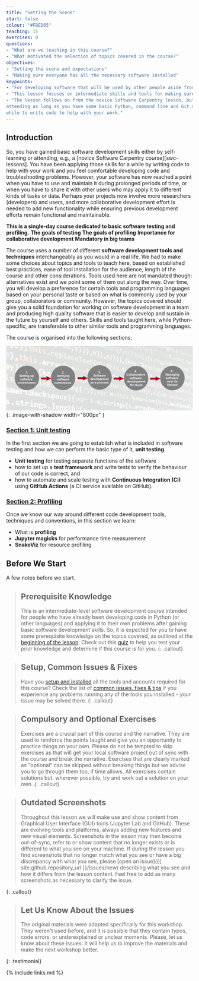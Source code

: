 ```yaml
---
title: "Setting the Scene"
start: false
colour: "#FBED65"
teaching: 15
exercises: 0
questions:
- "What are we teaching in this course?"
- "What motivated the selection of topics covered in the course?"
objectives:
- "Setting the scene and expectations"
- "Making sure everyone has all the necessary software installed"
keypoints:
- "For developing software that will be used by other people aside from you, it is not enough to write code that produces seemingly correct output in a few cases. You have to check that the software performs well in different conditions and with different input data, and if something goes wrong, the user is notified of this."
- "This lesson focuses on intermediate skills and tools for making sure that your software is correct, reliable and fast."
- "The lesson follows on from the novice Software Carpentry lesson, but this is not a prerequisite for
attending as long as you have some basic Python, command line and Git skills and you have been using them for a
while to write code to help with your work."
---
```


## Introduction
So, you have gained basic software development skills either by self-learning or attending,
e.g., a [novice Software Carpentry course][swc-lessons].
You have been applying those skills for a while by writing code to help with your work
and you feel comfortable developing code and troubleshooting problems.
However, your software has now reached a point when you have to use and maintain it during prolonged periods of time, or when you have to share it with other users who may apply it to different kinds of tasks or data. Perhaps your projects now involve more researchers (developers) and users,
and more collaborative development effort is needed to add new functionality
while ensuring previous development efforts remain functional and maintainable.

**This is a single-day course dedicated to basic software testing and profiling.**
**The goals of testing**
**The goals of profiling**
**Importance for collaborative development**
**Mandatory in big teams**


The course uses a number of different **software development tools and techniques**
interchangeably as you would in a real life.
We had to make some choices about topics and tools to teach here,
based on established best practices,
ease of tool installation for the audience,
length of the course and other considerations.
Tools used here are not mandated though: 
alternatives exist and we point some of them out along the way.
Over time, you will develop a preference for certain tools and programming languages
based on your personal taste
or based on what is commonly used by your group, collaborators or community.
However, the topics covered should give you a solid foundation for working on software development
in a team and producing high quality software that is easier to develop
and sustain in the future by yourself and others.
Skills and tools taught here, while Python-specific,
are transferable to other similar tools and programming languages.

The course is organised into the following sections:

![Course overview diagram](../fig/course-overview.png){: .image-with-shadow width="800px" }

### [Section 1: Unit testing](../10-section1-intro/index.html)
In the first section we are going to establish what is included in software testing and how we can perform the basic type of it, **unit testing**.

- **Unit testing** for testing separate functions of the software
- how to set up a **test framework** and write tests to verify the behaviour of our code is correct, and
- how to automate and scale testing with **Continuous Integration (CI)** using
  **GitHub Actions** (a CI service available on GitHub).

### [Section 2: Profiling](../20-section2-intro/index.html)
Once we know our way around different code development tools, techniques and conventions,
in this section we learn:

- What is **profiling**
- **Jupyter magicks** for performance time measurement
- **SnakeViz** for resource profiling


## Before We Start

A few notes before we start.

> ## Prerequisite Knowledge
> This is an intermediate-level software development course
> intended for people who have already been developing code in Python (or other languages)
> and applying it to their own problems after gaining basic software development skills.
> So, it is expected for you to have some prerequisite knowledge on the topics covered,
> as outlined at the [beginning of the lesson](../index.html#prerequisites).
> Check out this [quiz](../quiz/index.html) to help you test your prior knowledge
> and determine if this course is for you.
{: .callout}

> ## Setup, Common Issues & Fixes
> Have you [setup and installed](../setup.html) all the tools and accounts required for this course?
> Check the list of [common issues, fixes & tips](../common-issues/index.html)
> if you experience any problems running any of the tools you installed -
> your issue may be solved there.
{: .callout}

> ## Compulsory and Optional Exercises
> Exercises are a crucial part of this course and the narrative.
> They are used to reinforce the points taught
> and give you an opportunity to practice things on your own.
> Please do not be tempted to skip exercises
> as that will get your local software project out of sync with the course and break the narrative.
> Exercises that are clearly marked as "optional" can be skipped without breaking things
> but we advise you to go through them too, if time allows.
> All exercises contain solutions but, wherever possible, try and work out a solution on your own.
{: .callout}

> ## Outdated Screenshots
> Throughout this lesson we will make use and show content
> from Graphical User Interface (GUI) tools (Jupyter Lab and GitHub).
> These are evolving tools and platforms, always adding new features and new visual elements.
> Screenshots in the lesson may then become out-of-sync,
> refer to or show content that no longer exists or is different to what you see on your machine.
> If during the lesson you find screenshots that no longer match what you see
> or have a big discrepancy with what you see,
> please [open an issue]({{ site.github.repository_url }}/issues/new) describing what you see
> and how it differs from the lesson content.
> Feel free to add as many screenshots as necessary to clarify the issue.
> 
{: .callout}

> ## Let Us Know About the Issues
> The original materials were adapted specifically for this workshop. They weren't used before,
> and it is possible that they contain typos, code errors, or underexplained or unclear moments.
> Please, let us know about these issues. It will help us to improve the materials and make
> the next workshop better.
> 
{: .testimonial}

{% include links.md %}
